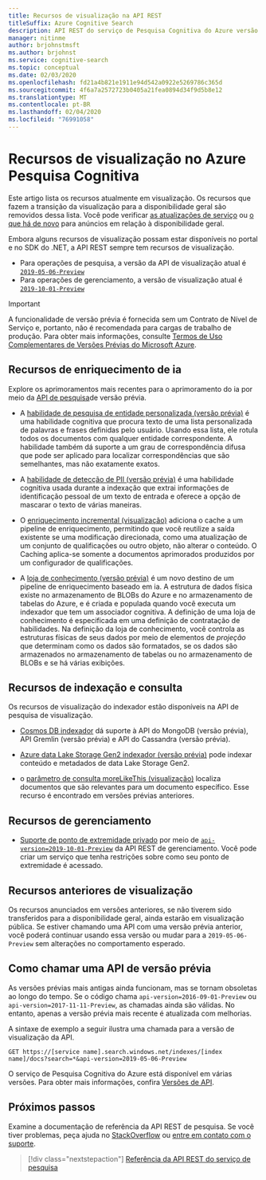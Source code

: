 ```yaml
---
title: Recursos de visualização na API REST
titleSuffix: Azure Cognitive Search
description: API REST do serviço de Pesquisa Cognitiva do Azure versão 2019-05-06-Preview inclui recursos experimentais, como repositório de conhecimento e cache do indexador para aprimoramentos incrementais.
manager: nitinme
author: brjohnstmsft
ms.author: brjohnst
ms.service: cognitive-search
ms.topic: conceptual
ms.date: 02/03/2020
ms.openlocfilehash: fd21a4b821e1911e94d542a0922e5269786c365d
ms.sourcegitcommit: 4f6a7a2572723b0405a21fea0894d34f9d5b8e12
ms.translationtype: MT
ms.contentlocale: pt-BR
ms.lasthandoff: 02/04/2020
ms.locfileid: "76991058"
---
```

# <a name="preview-features-in-azure-cognitive-search"></a>Recursos de visualização no Azure Pesquisa Cognitiva

Este artigo lista os recursos atualmente em visualização. Os recursos que fazem a transição da visualização para a disponibilidade geral são removidos dessa lista. Você pode verificar [as atualizações de serviço](https://azure.microsoft.com/updates/?product=search) ou [o que há de novo](whats-new.md) para anúncios em relação à disponibilidade geral.

Embora alguns recursos de visualização possam estar disponíveis no portal e no SDK do .NET, a API REST sempre tem recursos de visualização. 

+ Para operações de pesquisa, a versão da API de visualização atual é [`2019-05-06-Preview`](https://docs.microsoft.com/rest/api/searchservice/index-2019-05-06-preview)
+ Para operações de gerenciamento, a versão de visualização atual é [`2019-10-01-Preview`](https://docs.microsoft.com/rest/api/searchmanagement/index-2019-10-01-preview)

> [!IMPORTANT]
> A funcionalidade de versão prévia é fornecida sem um Contrato de Nível de Serviço e, portanto, não é recomendada para cargas de trabalho de produção. Para obter mais informações, consulte [Termos de Uso Complementares de Versões Prévias do Microsoft Azure](https://azure.microsoft.com/support/legal/preview-supplemental-terms/).

## <a name="ai-enrichment-features"></a>Recursos de enriquecimento de ia

Explore os aprimoramentos mais recentes para o aprimoramento do ia por meio da [API de pesquisa](https://docs.microsoft.com/rest/api/searchservice/index-2019-05-06-preview)de versão prévia.

+ A [habilidade de pesquisa de entidade personalizada (versão prévia)](cognitive-search-skill-custom-entity-lookup.md ) é uma habilidade cognitiva que procura texto de uma lista personalizada de palavras e frases definidas pelo usuário. Usando essa lista, ele rotula todos os documentos com qualquer entidade correspondente. A habilidade também dá suporte a um grau de correspondência difusa que pode ser aplicado para localizar correspondências que são semelhantes, mas não exatamente exatos. 

+ A [habilidade de detecção de PII (versão prévia)](cognitive-search-skill-pii-detection.md) é uma habilidade cognitiva usada durante a indexação que extrai informações de identificação pessoal de um texto de entrada e oferece a opção de mascarar o texto de várias maneiras.

+ O [enriquecimento incremental (visualização)](cognitive-search-incremental-indexing-conceptual.md) adiciona o cache a um pipeline de enriquecimento, permitindo que você reutilize a saída existente se uma modificação direcionada, como uma atualização de um conjunto de qualificações ou outro objeto, não alterar o conteúdo. O Caching aplica-se somente a documentos aprimorados produzidos por um configurador de qualificações.

+ A [loja de conhecimento (versão prévia)](knowledge-store-concept-intro.md) é um novo destino de um pipeline de enriquecimento baseado em ia. A estrutura de dados física existe no armazenamento de BLOBs do Azure e no armazenamento de tabelas do Azure, e é criada e populada quando você executa um indexador que tem um associador cognitiva. A definição de uma loja de conhecimento é especificada em uma definição de contratação de habilidades. Na definição da loja de conhecimento, você controla as estruturas físicas de seus dados por meio de elementos de *projeção* que determinam como os dados são formatados, se os dados são armazenados no armazenamento de tabelas ou no armazenamento de BLOBs e se há várias exibições.

## <a name="indexing-and-query-features"></a>Recursos de indexação e consulta

Os recursos de visualização do indexador estão disponíveis na API de pesquisa de visualização. 

+ [Cosmos DB indexador](search-howto-index-cosmosdb.md) dá suporte à API do MongoDB (versão prévia), API Gremlin (versão prévia) e API do Cassandra (versão prévia).

+ [Azure data Lake Storage Gen2 indexador (versão prévia)](search-howto-index-azure-data-lake-storage.md) pode indexar conteúdo e metadados de data Lake Storage Gen2.

+ o [parâmetro de consulta moreLikeThis (visualização)](search-more-like-this.md) localiza documentos que são relevantes para um documento específico. Esse recurso é encontrado em versões prévias anteriores. 

## <a name="management-features"></a>Recursos de gerenciamento

+ [Suporte de ponto de extremidade privado](service-create-private-endpoint.md) por meio de [`api-version=2019-10-01-Preview`](https://docs.microsoft.com/rest/api/searchmanagement/index-2019-10-01-preview) da API REST de gerenciamento. Você pode criar um serviço que tenha restrições sobre como seu ponto de extremidade é acessado.

## <a name="earlier-preview-features"></a>Recursos anteriores de visualização

Os recursos anunciados em versões anteriores, se não tiverem sido transferidos para a disponibilidade geral, ainda estarão em visualização pública. Se estiver chamando uma API com uma versão prévia anterior, você poderá continuar usando essa versão ou mudar para a `2019-05-06-Preview` sem alterações no comportamento esperado.

## <a name="how-to-call-a-preview-api"></a>Como chamar uma API de versão prévia

As versões prévias mais antigas ainda funcionam, mas se tornam obsoletas ao longo do tempo. Se o código chama `api-version=2016-09-01-Preview` ou `api-version=2017-11-11-Preview`, as chamadas ainda são válidas. No entanto, apenas a versão prévia mais recente é atualizada com melhorias. 

A sintaxe de exemplo a seguir ilustra uma chamada para a versão de visualização da API.

    GET https://[service name].search.windows.net/indexes/[index name]/docs?search=*&api-version=2019-05-06-Preview

O serviço de Pesquisa Cognitiva do Azure está disponível em várias versões. Para obter mais informações, confira [Versões de API](search-api-versions.md).

## <a name="next-steps"></a>Próximos passos

Examine a documentação de referência da API REST de pesquisa. Se você tiver problemas, peça ajuda no [StackOverflow](https://stackoverflow.com/) ou [entre em contato com o suporte](https://azure.microsoft.com/support/community/?product=search).

> [!div class="nextstepaction"]
> [Referência da API REST do serviço de pesquisa](https://docs.microsoft.com/rest/api/searchservice/)